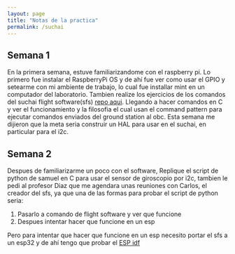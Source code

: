 ```yaml
---
layout: page
title: "Notas de la practica"
permalink: /suchai
---
```

## Semana 1
En la primera semana, estuve familiarizandome con el raspberry pi. Lo primero fue instalar el
RaspberryPi OS y de ahí fue ver como usar el GPIO y setearme con mi ambiente de trabajo, lo cual fue installar mint en un computador del laboratorio. Tambien realize los ejercicios de los comandos del suchai flight software(sfs) [repo aqui](https://gitlab.com/spel-uchile/suchai-flight-software). Llegando a hacer comandos en C y ver el funcionamiento y la filosofia el cual usan el command pattern para ejecutar comandos enviados del ground station al obc. Esta semana me dijieron que la meta seria construir un HAL para usar en el suchai, en particular para el i2c.

 ## Semana 2
 Despues de familiarizarme un poco con el software, Replique el script de python de samuel en C para usar el sensor de giroscopio por i2c, tambien le pedi al profesor Diaz que me agendara unas reuniones con
 Carlos, el creador del sfs, ya que una de las formas para probar el script de python seria:

 1. Pasarlo a comando de flight software y ver que funcione
 2. Despues intentar hacer que funcione en un esp

Pero para intentar que hacer que funcione en un esp necesito portar el sfs a un esp32 y de ahí tengo que probar el [ESP idf](https://docs.espressif.com/projects/esp-idf/en/latest/esp32/)
